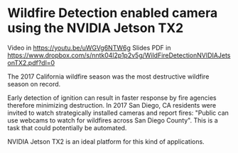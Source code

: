 # Wildfire Detection enabled camera using the NVIDIA Jetson TX2

Video in https://youtu.be/uWGVg6NTW6g
Slides PDF in https://www.dropbox.com/s/nntk04l2p1p2v5g/WildFireDetectionNVIDIAJetsonTX2.pdf?dl=0

The 2017 California wildfire season was the most destructive wildfire season on record.

Early detection of ignition can result in faster response by fire agencies therefore minimizing destruction. In 2017 San Diego, CA residents were invited to watch strategically installed cameras and report fires: "Public can use webcams to watch for wildfires across San Diego County". This is a task that could potentially be automated.

NVIDIA Jetson TX2 is an ideal platform for this kind of applications.


